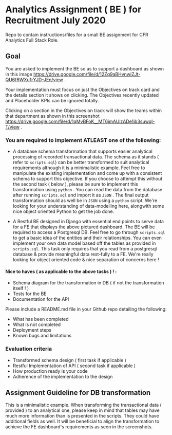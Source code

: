 # Analytics Assignment ( BE ) for Recruitment July 2020
Repo to contain instructions/files for a small BE assignment for CFR Analytics Full Stack Role.

## Goal
You are asked to implement the BE so as to support a dashboard as shown in this image https://drive.google.com/file/d/12Zq9aBHvnwiZJt-QU6f6WXu1rYJD-JEn/view .

Your implementation must focus on just the Objectives on track card and the details section it shows on clicking. The Objectives recently updated and Placeholder KPIs can be ignored totally.

Clicking on a section in the Objectives on track will show the teams within that department as shown in this screenshot https://drive.google.com/file/d/1qMvBFoK__MT6jmAUlzADe1ib3suwqI-T/view .

### You are required to implement ATLEAST one of the following:

* A database schema transformation that supports easier analytical processing of recorded transactional data. The schema as it stands ( refer to `scripts.sql`) can be better transformed to suit analytical requirements although it is a minimalistic example. Feel free to manipulate the existing implementation and come up with a consistent schema to support this objective. If you choose to attempt this without the second task ( below ), please be sure to implement this transformation using `python` . You can read the data from the database after running `scripts.sql` and import it as `JSON` . The final output transformation should as well be in `JSON` using a `python` script. We're looking for your understanding of data-modelling here, alongwith some nice object oriented Python to get the job done.

* A Restful BE designed in Django with essential end points to serve data for a FE that displays the above pictured dashboard. The BE will be required to access a Postgresql DB. Feel free to go through `scripts.sql` to get a basic idea of the entities and their relationships. You can even implement your own data model based off the tables as provided in `scripts.sql`. This task only requires that you read from a postgresql database & provide meaningful data rest-fully to a FE. We're really looking for object oriented code & nice separation of concerns here !

#### Nice to haves ( as applicable to the above tasks ) ! :

* Schema diagram for the transformation in DB ( if not the transformation itself ! )
* Tests for the BE
* Documentation for the API

Please include a README.md file in your Github repo detailing the following:

* What has been completed
* What is not completed
* Deployment steps
* Known bugs and limitations

### Evaluation criteria

* Transformed schema design ( first task if applicable )
* Restful Implementation of API ( second task if applicable )
* How production ready is your code
* Adherence of the implementation to the design

## Assignment Guideline for DB transformation
This is a minimalistic example. When transforming the transactional data ( provided ) to an analytical one, please keep in mind that tables may have much more information than is presented in the scripts. They could have additional fields as well. It will be beneficial to align the transformation to achieve the FE dashboard's requirements as seen in the screenshots.
